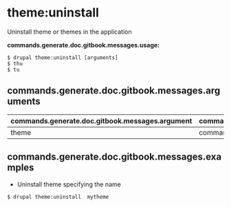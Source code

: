 # theme:uninstall
Uninstall theme or themes in the application

**commands.generate.doc.gitbook.messages.usage:**
```
$ drupal theme:uninstall [arguments]
$ thu  
$ tu  
```

## commands.generate.doc.gitbook.messages.arguments
commands.generate.doc.gitbook.messages.argument | commands.generate.doc.gitbook.messages.details
---------|-------------
theme | commands.theme.uninstall.options.module

## commands.generate.doc.gitbook.messages.examples
* Uninstall theme specifying the name
```
$ drupal theme:uninstall  mytheme

```
